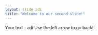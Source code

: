```yaml
---
layout: slide adi
title: "Welcome to our second slide!"
---
```

Your text - adi
Use the left arrow to go back!
